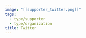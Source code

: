 ```yaml
---
image: "[[supporter_twitter.png]]"
tags:
  - type/supporter
  - type/organization
title: Twitter
---
```

